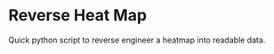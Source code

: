 Reverse Heat Map
==============

Quick python script to reverse engineer a heatmap into readable data.

